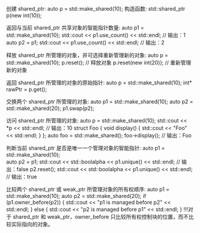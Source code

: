 创建 shared_ptr:
    auto p = std::make_shared<int>(10);
构造函数:
    std::shared_ptr<int> p(new int(10));

返回与当前 shared_ptr 共享对象的智能指针数量:
    auto p1 = std::make_shared<int>(10);
    std::cout << p1.use_count() << std::endl; // 输出：1
    auto p2 = p1;
    std::cout << p1.use_count() << std::endl; // 输出：2

释放 shared_ptr 所管理的对象，并可选择重新管理新的对象:
    auto p = std::make_shared<int>(10);
    p.reset(); // 释放对象
    p.reset(new int(20)); // 重新管理新的对象

返回 shared_ptr 所管理的对象的原始指针:
    auto p = std::make_shared<int>(10);
    int* rawPtr = p.get();

交换两个 shared_ptr 所管理的对象:
    auto p1 = std::make_shared<int>(10);
    auto p2 = std::make_shared<int>(20);
    p1.swap(p2);

访问 shared_ptr 所管理的对象:
    auto p = std::make_shared<int>(10);
    std::cout << *p << std::endl; // 输出：10
    struct Foo { void display() { std::cout << "Foo" << std::endl; } };
    auto foo = std::make_shared<Foo>();
    foo->display(); // 输出：Foo

判断当前 shared_ptr 是否是唯一一个管理对象的智能指针:
    auto p1 = std::make_shared<int>(10);    
    auto p2 = p1;
    std::cout << std::boolalpha << p1.unique() << std::endl; // 输出：false
    p2.reset();
    std::cout << std::boolalpha << p1.unique() << std::endl; // 输出：true

比较两个 shared_ptr 或 weak_ptr 所管理对象的所有权顺序:
    auto p1 = std::make_shared<int>(10);
    auto p2 = std::make_shared<int>(20);
    if (p1.owner_before(p2)) {
        std::cout << "p1 is managed before p2" << std::endl;
    } else {
        std::cout << "p2 is managed before p1" << std::endl;
    }
!!!对于 shared_ptr 和 weak_ptr，owner_before 只比较所有权控制块的位置，而不比较实际指向的对象。